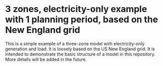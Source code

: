 # 3 zones, electricity-only example with 1 planning period, based on the New England grid

This is a simple example of a three-zone model with electricity-only generation and load. It is loosely based on the US New England grid. It is intended to demonstrate the basic structure of a model in this repository. More details will be added in the future.

